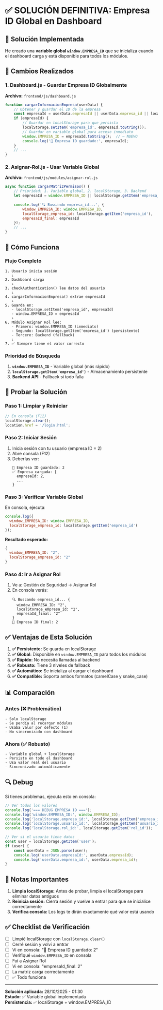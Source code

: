 # ✅ SOLUCIÓN DEFINITIVA: Empresa ID Global en Dashboard

## 🎯 Solución Implementada

He creado una **variable global `window.EMPRESA_ID`** que se inicializa cuando el dashboard carga y está disponible para todos los módulos.

## 🔧 Cambios Realizados

### 1. Dashboard.js - Guardar Empresa ID Globalmente

**Archivo:** `frontend/js/dashboard.js`

```javascript
function cargarInformacionEmpresa(userData) {
    // Obtener y guardar el ID de la empresa
    const empresaId = userData.empresaId || userData.empresa_id || localStorage.getItem('empresa_id');
    if (empresaId) {
        // Guardar en localStorage para que persista
        localStorage.setItem('empresa_id', empresaId.toString());
        // Guardar en variable global para acceso inmediato
        window.EMPRESA_ID = empresaId.toString();  // ← NUEVO
        console.log('🏢 Empresa ID guardado:', empresaId);
    }
    // ...
}
```

### 2. Asignar-Rol.js - Usar Variable Global

**Archivo:** `frontend/js/modules/asignar-rol.js`

```javascript
async function cargarMatrizPermisos() {
    // Prioridad: 1. Variable global, 2. localStorage, 3. Backend
    let empresaId = window.EMPRESA_ID || localStorage.getItem('empresa_id');  // ← NUEVO
    
    console.log('🔍 Buscando empresa_id...', {
        window_EMPRESA_ID: window.EMPRESA_ID,
        localStorage_empresa_id: localStorage.getItem('empresa_id'),
        empresaId_final: empresaId
    });
    // ...
}
```

## 🚀 Cómo Funciona

### Flujo Completo

```
1. Usuario inicia sesión
   ↓
2. Dashboard carga
   ↓
3. checkAuthentication() lee datos del usuario
   ↓
4. cargarInformacionEmpresa() extrae empresaId
   ↓
5. Guarda en:
   - localStorage.setItem('empresa_id', empresaId)
   - window.EMPRESA_ID = empresaId
   ↓
6. Módulo Asignar Rol lee:
   - Primero: window.EMPRESA_ID (inmediato)
   - Segundo: localStorage.getItem('empresa_id') (persistente)
   - Tercero: Backend (fallback)
   ↓
7. ✅ Siempre tiene el valor correcto
```

### Prioridad de Búsqueda

1. **`window.EMPRESA_ID`** - Variable global (más rápido)
2. **`localStorage.getItem('empresa_id')`** - Almacenamiento persistente
3. **Backend API** - Fallback si todo falla

## 🧪 Probar la Solución

### Paso 1: Limpiar y Reiniciar

```javascript
// En consola (F12)
localStorage.clear();
location.href = '/login.html';
```

### Paso 2: Iniciar Sesión

1. Inicia sesión con tu usuario (empresa ID = 2)
2. Abre consola (F12)
3. Deberías ver:
   ```
   🏢 Empresa ID guardado: 2
   ✅ Empresa cargada: {
     empresaId: 2,
     ...
   }
   ```

### Paso 3: Verificar Variable Global

En consola, ejecuta:

```javascript
console.log({
  window_EMPRESA_ID: window.EMPRESA_ID,
  localStorage_empresa_id: localStorage.getItem('empresa_id')
});
```

**Resultado esperado:**
```javascript
{
  window_EMPRESA_ID: "2",
  localStorage_empresa_id: "2"
}
```

### Paso 4: Ir a Asignar Rol

1. Ve a: Gestión de Seguridad → Asignar Rol
2. En consola verás:
   ```
   🔍 Buscando empresa_id... {
     window_EMPRESA_ID: "2",
     localStorage_empresa_id: "2",
     empresaId_final: "2"
   }
   🏢 Empresa ID final: 2
   ```

## ✅ Ventajas de Esta Solución

1. **✅ Persistente:** Se guarda en localStorage
2. **✅ Global:** Disponible en `window.EMPRESA_ID` para todos los módulos
3. **✅ Rápido:** No necesita llamadas al backend
4. **✅ Robusto:** Tiene 3 niveles de fallback
5. **✅ Automático:** Se inicializa al cargar el dashboard
6. **✅ Compatible:** Soporta ambos formatos (camelCase y snake_case)

## 📊 Comparación

### Antes (❌ Problemático)

```
- Solo localStorage
- Se perdía al recargar módulos
- Usaba valor por defecto (1)
- No sincronizado con dashboard
```

### Ahora (✅ Robusto)

```
- Variable global + localStorage
- Persiste en todo el dashboard
- Usa valor real del usuario
- Sincronizado automáticamente
```

## 🔍 Debug

Si tienes problemas, ejecuta esto en consola:

```javascript
// Ver todos los valores
console.log('=== DEBUG EMPRESA ID ===');
console.log('window.EMPRESA_ID:', window.EMPRESA_ID);
console.log('localStorage.empresa_id:', localStorage.getItem('empresa_id'));
console.log('localStorage.usuario_id:', localStorage.getItem('usuario_id'));
console.log('localStorage.rol_id:', localStorage.getItem('rol_id'));

// Ver si el usuario tiene datos
const user = localStorage.getItem('user');
if (user) {
    const userData = JSON.parse(user);
    console.log('userData.empresaId:', userData.empresaId);
    console.log('userData.empresa_id:', userData.empresa_id);
}
```

## 📝 Notas Importantes

1. **Limpia localStorage:** Antes de probar, limpia el localStorage para eliminar datos antiguos
2. **Reinicia sesión:** Cierra sesión y vuelve a entrar para que se inicialice correctamente
3. **Verifica consola:** Los logs te dirán exactamente qué valor está usando

## ✅ Checklist de Verificación

- [ ] Limpié localStorage con `localStorage.clear()`
- [ ] Cerré sesión y volví a entrar
- [ ] Vi en consola: "🏢 Empresa ID guardado: 2"
- [ ] Verifiqué `window.EMPRESA_ID` en consola
- [ ] Fui a Asignar Rol
- [ ] Vi en consola: "empresaId_final: 2"
- [ ] La matriz carga correctamente
- [ ] ✅ Todo funciona

---

**Solución aplicada:** 28/10/2025 - 01:30  
**Estado:** ✅ Variable global implementada  
**Persistencia:** ✅ localStorage + window.EMPRESA_ID
